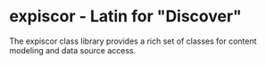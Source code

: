 expiscor - Latin for "Discover"
========

The expiscor class library provides a rich set of classes for content modeling 
and data source access.
